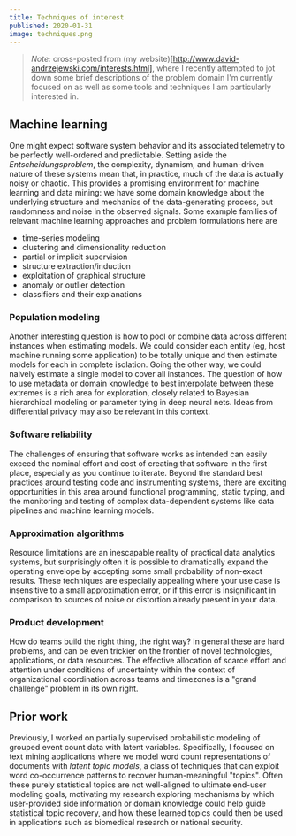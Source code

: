 ```yaml
---
title: Techniques of interest
published: 2020-01-31
image: techniques.png
---
```


> *Note:* cross-posted from (my
   website)[http://www.david-andrzejewski.com/interests.html], where I
   recently attempted to jot down some brief descriptions of the
   problem domain I'm currently focused on as well as some tools and
   techniques I am particularly interested in.

## Machine learning

One might expect software system behavior and its associated telemetry
to be perfectly well-ordered and predictable. Setting aside the
_Entscheidungsproblem_, the complexity, dynamism, and human-driven
nature of these systems mean that, in practice, much of the data is
actually noisy or chaotic. This provides a promising environment for
machine learning and data mining: we have some domain knowledge about
the underlying structure and mechanics of the data-generating process,
but randomness and noise in the observed signals. Some example
families of relevant machine learning approaches and problem
formulations here are

* time-series modeling
* clustering and dimensionality reduction
* partial or implicit supervision
* structure extraction/induction
* exploitation of graphical structure
* anomaly or outlier detection
* classifiers and their explanations

### Population modeling

Another interesting question is how to pool or combine
data across different instances when estimating models. We
could consider each entity (eg, host machine running some
application) to be totally unique and then estimate models
for each in complete isolation. Going the other way, we
could naively estimate a single model to cover all
instances. The question of how to use metadata or domain
knowledge to best interpolate between these extremes is a
rich area for exploration, closely related to Bayesian
hierarchical modeling or parameter tying in deep neural
nets. Ideas from differential privacy may also be relevant
in this context.


### Software reliability

The challenges of ensuring that software works as intended
can easily exceed the nominal effort and cost of creating
that software in the first place, especially as you
continue to iterate. Beyond the standard best practices
around testing code and instrumenting systems, there are
exciting opportunities in this area around functional
programming, static typing, and the monitoring and testing
of complex data-dependent systems like data pipelines and
machine learning models.
          
### Approximation algorithms

Resource limitations are an inescapable reality of practical data
analytics systems, but surprisingly often it is possible to
dramatically expand the operating envelope by accepting some small
probability of non-exact results. These techniques are especially
appealing where your use case is insensitive to a small approximation
error, or if this error is insignificant in comparison to sources of
noise or distortion already present in your data.

### Product development

How do teams build the right thing, the right way? In general these
are hard problems, and can be even trickier on the frontier of novel
technologies, applications, or data resources. The effective
allocation of scarce effort and attention under conditions of
uncertainty within the context of organizational coordination across
teams and timezones is a "grand challenge" problem in its own right.

## Prior work

Previously, I worked on partially supervised probabilistic modeling of
grouped event count data with latent variables. Specifically, I
focused on text mining applications where we model word count
representations of documents with _latent topic models_, a class of
techniques that can exploit word co-occurrence patterns to recover
human-meaningful "topics". Often these purely statistical topics are
not well-aligned to ultimate end-user modeling goals, motivating my
research exploring mechanisms by which user-provided side information
or domain knowledge could help guide statistical topic recovery, and
how these learned topics could then be used in applications such as
biomedical research or national security.

